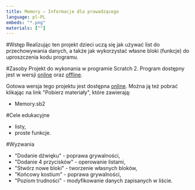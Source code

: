 ```yaml
---
title: Memory — Informacje dla prowadzącego
language: pl-PL
embeds: "*.png"
materials: [""]
---
```


#Wstęp
Realizując ten projekt dzieci uczą się jak używać list do przechowywania danych, a także jak wykorzystać własne bloki (funkcje) do uproszczenia kodu programu.

#Zasoby
Projekt do wykonania w programie Scratch 2. Program dostępny jest w wersji <a href="http://scratch.mit.edu/projects/editor/">online</a> oraz <a href="http://scratch.mit.edu/scratch2download/">offline</a>.

Gotowa wersja tego projektu jest dostępna <a href="http://scratch.mit.edu/projects/48304744/#editor">online</a>. Można ją też pobrać klikając na link "Pobierz materiały", które zawierają:

+ Memory.sb2

#Cele edukacyjne
+ listy,
+ proste funkcje.

#Wyzwania
+ "Dodanie dźwięku" - poprawa grywalności,
+ "Dodanie 4 przycisków" - operowanie listami,
+ "Stwórz nowe bloki" - tworzenie własnych bloków,
+ "Końcowy kostium" - poprawa grywalności,
+ "Poziom trudności" - modyfikowanie danych zapisanych w liście.
